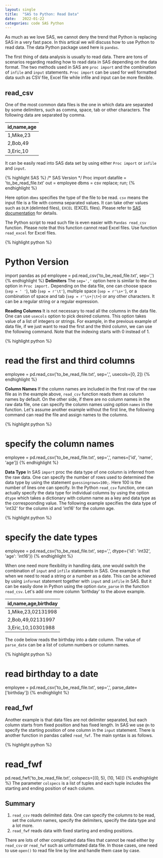 ```yaml
---
layout: single
title:  "SAS to Python: Read Data"
date:   2022-01-22
categories: code SAS Python
---
```


As much as we love SAS, we cannot deny the trend that Python is replacing SAS in a very fast pace. In this artical we will discuss how to use Python to read data. The data Python package used here is `pandas`. 

The first thing of data analysis is usually to read data. There are tons of scenarios regarding reading how to read data in SAS depending on the data format. The two methods used in SAS are `proc import` and the combination of `infile` and `input` statements. `Proc import` can be used for well formatted data such as CSV file, Excel file while infile and input can be more flexible.  

## read_csv
One of the most common data files is the one in which data are separated by some delimiters, such as comma, space, tab or other characters. The following data are separated by comma. 

|id,name,age|
|---------|
|1,Mike,23|
|2,Bob,49|
|3,Eric,10|

It can be easily read into SAS data set by using either `Proc import` or `infile` and `input`.

{% highlight SAS %}
/* SAS Version */
Proc import datafile = 'to_be_read_file.txt' 
    out = employee
    dbms = csv
    replace;
run;
{% endhighlight %}

Here option `dbms` specifies the type of the file to be read. `csv` means the input file is a file with comma separated values. It can take other values such as `DLM` (delimted files), `EXCEL` (EXCEL files). Please refer to [SAS documentation](https://documentation.sas.com/doc/en/pgmsascdc/9.4_3.5/acpcref/p0jf3o1i67m044n1j0kz51ifhpvs.htm) for details.

The Python script to read such file is even easier with `Pandas read_csv` function. Please note that this function cannot read Excel files. Use function `read_excel` for Excel files.

{% highlight python %}
# Python Version
import pandas as pd
employee = pd.read_csv('to_be_read_file.txt', sep=',')
{% endhighlight %}
**Delimiters** The `sep=','` option here is similar to the `dbms` option in `Proc import.` Depending on the data file, one can choose space (`sep = ' '`), tab (`sep = r'\t'`), multiple space (`sep = r'\s+'`), or a combination of space and tab (`sep = r'\s+|\t+`) or any other characters. It can be a regular string or a regular expression.

**Reading Columns** It is not necessary to read all the columns in the data file. One can use `usecols` option to pick desired columns. This option takes value of a list of integers or strings. For example, in the previous example of data file, if we just want to read the first and the third column, we can use the following command. Note that the indexing starts with 0 instead of 1. 

{% highlight python %}
# read the first and third columns
employee = pd.read_csv('to_be_read_file.txt', sep=',', usecols=[0, 2])
{% endhighlight %}

**Column Names** If the column names are included in the first row of the raw file as in the example above, `read_csv` function reads them as column names by default. On the other side, if there are no column names in the raw data file, one can specify the column names using option `names` in the function. Let's assume another example without the first line, the following command can read the file and assign names to the columns.

{% highlight python %}
# specify the column names
employee = pd.read_csv('to_be_read_file.txt', sep=',', names=['id', 'name', 'age'])
{% endhighlight %}

**Data Type** In SAS `import` proc the data type of one column is inferred from the raw data. One can specify the number of rows used to determined the data type by using the statement `guessingrows=100;`. Here 100 is the number of lines one can specify. In the Python `read_csv` function, one can actually specify the data type for individual columns by using the option `dtype` which takes a dictionary with column name as a key and data type as the correspoonding value. The following example specifies the data type of 'int32' for the column id and 'int16' for the column age.

{% highlight python %}
# specify the date types
employee = pd.read_csv('to_be_read_file.txt', sep=',', dtype={'id': 'int32', 'age': 'int16'})
{% endhighlight %}

When one need more flexibility in handling data, one would switch the combination of `input` and `infile` statements in SAS. One example is that when we need to read a string or a number as a date. This can be achieved by using `informat` statement together with `input` and `infile` in SAS. But it can be easily done in Python using the option `date_parse` in the function `read_csv`. Let's add one more column 'birthday' to the above example.

|id,name,age,birthday|
|------------|
|1,Mike,23,02131998|
|2,Bob,49,02131997|
|3,Eric,10,10301988|

The code below reads the birthday into a date column. The value of `parse_date` can be a list of column numbers or column names.

{% highlight python %}
# read birthday to a date
employee = pd.read_csv('to_be_read_file.txt', sep=',', parse_date=['birthday'])
{% endhighlight %}
## read_fwf
Another example is that data files are not delimiter separated, but each column starts from fixed position and has fixed length. In SAS we use `@n` to specify the starting position of one column in the `input` statement. There is another function in pandas called `read_fwf`. The main syntax is as follows.

{% highlight python %}
# read_fwf
pd.read_fwf('to_be_read_file.txt', colspecs=[(0, 5), (10, 14)])
{% endhighlight %}
The parameter `colspecs` is a list of tuples and each tuple includes the starting and ending position of each column.

## Summary
1. `read_csv` reads delimited data. One can specify the columns to be read, set the column names, specify the delimiters, specify the data type and a lot more.
2. `read_fwf` reads data with fixed starting and ending positions.

There are lots of other complicated data files that cannot be read either by `read_csv` or `read_fwf` such as unformated data file. In those cases, one need to use `open()` to read file line by line and handle them case by case.
